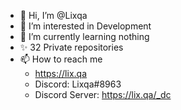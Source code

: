 - 👋 Hi, I’m @Lixqa
- 👀 I’m interested in Development
- 🌱 I’m currently learning nothing
- ✨ 32 Private repositories
- 📫 How to reach me
    - https://lix.qa
    - Discord: Lixqa#8963
    - Discord Server: https://lix.qa/_dc

<!---
Lixqa/Lixqa is a ✨ special ✨ repository because its `README.md` (this file) appears on your GitHub profile.
You can click the Preview link to take a look at your changes.
--->
